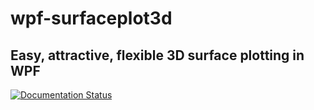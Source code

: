 # wpf-surfaceplot3d
## Easy, attractive, flexible 3D surface plotting in WPF

[![Documentation Status](http://readthedocs.org/projects/wpf-surfaceplot3d/badge/?version=latest)](http://wpf-surfaceplot3d.readthedocs.org/en/latest/?badge=latest)
